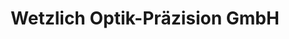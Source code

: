 ---
title: "Wetzlich Optik-Präzision GmbH"
url: /korschenbroich/wetzlich-optik-praezision-gmbh/
shop: Optiker
---